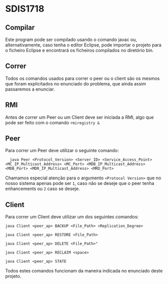 # SDIS1718

## Compilar

Este program pode ser compilado usando o comando javac ou, alternativamente, caso tenha o editor Eclipse, pode importar o projeto para o ficheiro Eclipse e encontrará os ficheiros compilados no diretório bin.

## Correr

Todos os comandos usados para correr o peer ou o client são os mesmos que foram explicitados no enunciado do problema, que ainda assim passaremos a enunciar.

## RMI

Antes de correr um Peer ou um Client deve ser iniciada a RMI, algo que pode ser feito com o comando 
```rmiregistry &```

## Peer
Para correr um Peer deve utilizar o seguinte comando:
```
  java Peer <Protocol_Version> <Server_ID> <Service_Access_Point> <MC_IP_Multicast_Address> <MC_Port> <MDB_IP_Multicast_Address> <MDB_Port> <MDR_IP_Multicast_Address> <MRD_Port>
```
Chamamos especial atenção para o argumento ```<Protocol Version>```  que no nosso sistema apenas pode ser ```1```, caso não se deseje que o peer tenha enhancements ou ```2``` caso se deseje.

## Client
Para correr um Client deve utilizar um dos seguintes comandos:

```
java Client <peer_ap> BACKUP <File_Path> <Replication_Degree>
```
```
java Client <peer_ap> RESTORE <File_Path>
```
```
java Client <peer_ap> DELETE <File_Path>"
```
```
java Client <peer_ap> RECLAIM <space>
```
```
java Client <peer_ap> STATE
```
Todos estes comandos funcionam da maneira indicada no enunciado deste projeto.

